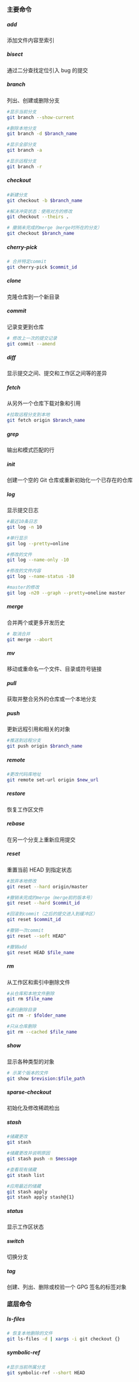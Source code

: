 ### 主要命令

##### add
添加文件内容至索引

##### bisect
通过二分查找定位引入 bug 的提交


##### branch
列出、创建或删除分支
```bash
#显示当前分支
git branch --show-current

#删除本地分支
git branch -d $branch_name

#显示全部分支
git branch -a

#显示远程分支
git branch -r
```

##### checkout
```bash
#新建分支
git checkout -b $branch_name

#解决冲突状态：使用对方的修改
git checkout --theirs . 

# 撤销未完成的merge（merge时所在的分支）
git checkout $branch_name
```

##### cherry-pick
```bash
# 合并特定commit
git cherry-pick $commit_id
```



##### clone
克隆仓库到一个新目录




##### commit
记录变更到仓库
```bash
# 修改上一次的提交记录
git commit --amend
```

##### diff
显示提交之间、提交和工作区之间等的差异

##### fetch
从另外一个仓库下载对象和引用
```bash
#拉取远程分支到本地
git fetch origin $branch_name
```



##### grep
输出和模式匹配的行

##### init
创建一个空的 Git 仓库或重新初始化一个已存在的仓库



##### log
显示提交日志
```bash
#最近10条日志
git log -n 10

#单行显示
git log --pretty=online

#修改的文件
git log --name-only -10

#修改的文件内容
git log --name-status -10

#master的修改
git log -n20 --graph --pretty=oneline master
```

##### merge
合并两个或更多开发历史
```bash
# 取消合并
git merge --abort
```




##### mv
移动或重命名一个文件、目录或符号链接


##### pull
获取并整合另外的仓库或一个本地分支

##### push
更新远程引用和相关的对象
```bash
#推送到远程分支
git push origin $branch_name
```


##### remote
```bash
#更改代码库地址
git remote set-url origin $new_url
```


##### restore
恢复工作区文件



##### rebase
在另一个分支上重新应用提交

##### reset
重置当前 HEAD 到指定状态
```bash
#放弃本地修改
git reset --hard origin/master

#撤销未完成的merge（merge前的版本号）
git reset --hard $commit_id

#回滚到commit（之后的提交进入到缓冲区）
git reset $commit_id

#撤销一次commit
git reset --soft HEAD^

#撤销add
git reset HEAD $file_name
```

##### rm
从工作区和索引中删除文件
```bash
#从仓库和本地文件删除
git rm $file_name

#递归删除目录
git rm -r $folder_name

#只从仓库删除
git rm --cached $file_name
```

##### show
显示各种类型的对象
```bash
# 示某个版本的文件
git show $revision:$file_path
```

##### sparse-checkout
初始化及修改稀疏检出


##### stash
```bash
#储藏更改
git stash

#储藏更改并说明原因
git stash push -m $message

#查看现有储藏
git stash list

#应用最近的储藏
git stash apply
git stash apply stash@{1}
```

##### status
显示工作区状态



##### switch
切换分支

##### tag
创建、列出、删除或校验一个 GPG 签名的标签对象




### 底层命令

##### ls-files
```bash
# 恢复本地删除的文件
git ls-files -d | xargs -i git checkout {}
```


##### symbolic-ref
```bash
#显示当前所属分支
git symbolic-ref --short HEAD

```








